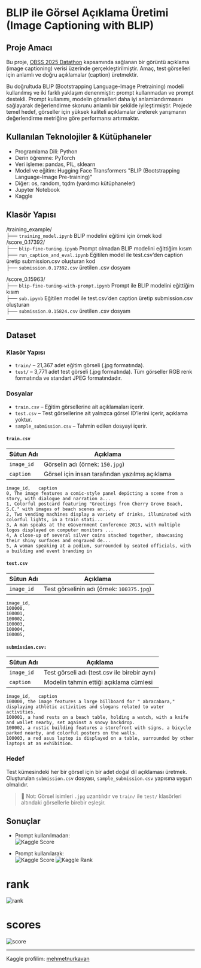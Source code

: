 # BLIP ile Görsel Açıklama Üretimi (Image Captioning with BLIP)

## Proje Amacı

Bu proje, [OBSS 2025 Datathon](https://www.kaggle.com/competitions/obss-intern-competition-2025/) kapsamında sağlanan bir görüntü açıklama (image captioning) verisi üzerinde gerçekleştirilmiştir. Amaç, test görselleri için anlamlı ve doğru açıklamalar (caption) üretmektir.

Bu doğrultuda BLIP (Bootstrapping Language-Image Pretraining) modeli kullanılmış ve iki farklı yaklaşım denenmiştir: prompt kullanmadan ve prompt destekli. Prompt kullanımı, modelin görselleri daha iyi anlamlandırmasını sağlayarak değerlendirme skorunu anlamlı bir şekilde iyileştirmiştir. Projede temel hedef, görseller için yüksek kaliteli açıklamalar üreterek yarışmanın değerlendirme metriğine göre performansı artırmaktır.

## Kullanılan Teknolojiler & Kütüphaneler

- Programlama Dili: Python
- Derin öğrenme: PyTorch
- Veri işleme: pandas, PIL, sklearn
- Model ve eğitim: Hugging Face Transformers "BLIP (Bootstrapping Language-Image Pre-training)"
- Diğer: os, random, tqdm (yardımcı kütüphaneler)
- Jupyter Notebook
- Kaggle

## Klasör Yapısı

/training_example/\
├── `training_model.ipynb` BLIP modelini eğitimi için örnek kod\
/score_0.17392/\
├── `blip-fine-tuning.ipynb` Prompt olmadan BLIP modelini eğittiğim kısım\
├── `run_caption_and_eval.ipynb` Eğitilen model ile test.csv’den caption üretip submission.csv oluşturan kod\
├── `submission.0.17392.csv` üretilen .csv dosyam

/score_0.15963/\
├── `blip-fine-tuning-with-prompt.ipynb` Prompt ile BLIP modelini eğittiğim kısım\
├── `sub.ipynb` Eğitilen model ile test.csv’den caption üretip submission.csv oluşturan\
├── `submission.0.15824.csv` üretilen .csv dosyam

---

## Dataset

###  Klasör Yapısı
- `train/` – 21,367 adet eğitim görseli (.jpg formatında).
- `test/` – 3,771 adet test görseli (.jpg formatında).
Tüm görseller RGB renk formatında ve standart JPEG formatındadır.

###  Dosyalar
- `train.csv` – Eğitim görsellerine ait açıklamaları içerir.
- `test.csv` – Test görsellerine ait yalnızca görsel ID’lerini içerir, açıklama yoktur.
- `sample_submission.csv` – Tahmin edilen dosyayi içerir.

#### `train.csv`
| Sütun Adı  | Açıklama |
|------------|----------|
| `image_id` | Görselin adı (örnek: `150.jpg`) |
| `caption`  | Görsel için insan tarafından yazılmış açıklama |

 ```
image_id,	caption
0, The image features a comic-style panel depicting a scene from a story, with dialogue and narration a...
1, Colorful postcard featuring "Greetings from Cherry Grove Beach, S.C." with images of beach scenes an...
2, Two vending machines display a variety of drinks, illuminated with colorful lights, in a train stati...
3, A man speaks at the eGovernment Conference 2013, with multiple logos displayed on computer monitors ...
4, A close-up of several silver coins stacked together, showcasing their shiny surfaces and engraved de...
5, A woman speaking at a podium, surrounded by seated officials, with a building and event branding in
 ```

#### `test.csv`
| Sütun Adı  | Açıklama |
|------------|----------|
| `image_id` | Test görselinin adı (örnek: `100375.jpg`) |

 ```
image_id,
100000,
100001,
100002,
100003,
100004,
100005,
 ```

#### `submission.csv:`
| Sütun Adı  | Açıklama |
|------------|----------|
| `image_id` | Test görseli adı (test.csv ile birebir aynı) |
| `caption`  | Modelin tahmin ettiği açıklama cümlesi |

 ```
image_id,	caption
100000,	the image features a large billboard for " abracabara," displaying athletic activities and slogans related to water activities.
100001,	a hand rests on a beach table, holding a watch, with a knife and wallet nearby, set against a snowy backdrop.
100002,	a rustic building features a storefront with signs, a bicycle parked nearby, and colorful posters on the walls.
100003,	a red asus laptop is displayed on a table, surrounded by other laptops at an exhibition.
 ```

### Hedef
Test kümesindeki her bir görsel için bir adet doğal dil açıklaması üretmek. Oluşturulan `submission.csv` dosyası, `sample_submission.csv` yapısına uygun olmalıdır.

> 📎 Not: Görsel isimleri `.jpg` uzantılıdır ve `train/` ile `test/` klasörleri altındaki görsellerle birebir eşleşir.



## Sonuçlar

- Prompt kullanılmadan:  
 ![Kaggle Score](https://img.shields.io/badge/Score-0.17392-blue)

- Prompt kullanılarak:  
 ![Kaggle Score](https://img.shields.io/badge/Score-0.15963-blue)
 ![Kaggle Rank](https://img.shields.io/badge/Kaggle%20Rank-69-orange)

# rank

![rank](https://github.com/user-attachments/assets/8763f691-9f3d-47c4-9582-7fa0bdbf31c8)

# scores
![score](https://github.com/user-attachments/assets/e6617950-cbf4-47b9-bcd3-4dbfbc602676)

---

Kaggle profilim: [mehmetnurkavan](https://www.kaggle.com/mehmetnurkavan)

